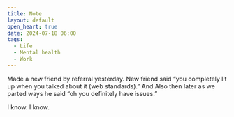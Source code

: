 ```yaml
---
title: Note
layout: default
open_heart: true
date: 2024-07-18 06:00
tags:
  - Life
  - Mental health
  - Work
---
```


Made a new friend by referral yesterday. New friend said “you completely lit up when you talked about it (web standards).” And Also then later as we parted ways he said “oh you definitely have issues.”

I know. I know.
